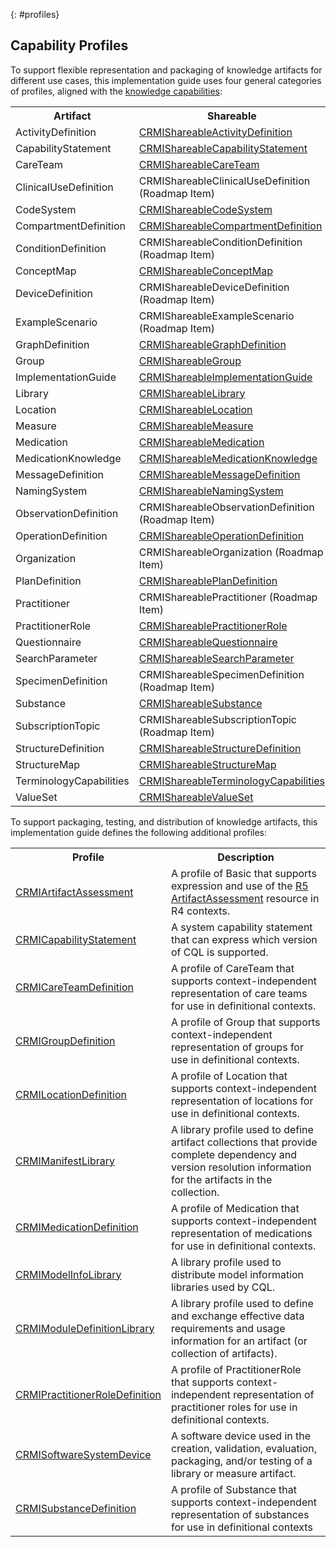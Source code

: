 {: #profiles}

## Capability Profiles

To support flexible representation and packaging of knowledge artifacts for different use cases, this implementation guide uses four general categories of profiles, aligned with the [knowledge capabilities](https://build.fhir.org/ig/HL7/fhir-extensions/CodeSystem-knowledge-capability.html):

<table>
  <tr><th>Artifact</th><th>Shareable</th><th>Computable</th><th>Publishable</th><th>Executable</th></tr>
  <tr><td>ActivityDefinition</td><td><a href="StructureDefinition-crmi-shareableactivitydefinition.html">CRMIShareableActivityDefinition</a></td><td>N/A (no requirements)</td><td><a href="StructureDefinition-crmi-publishableactivitydefinition.html">CRMIPublishableActivityDefinition</a></td><td>N/A (no requirements>)</td></tr>
  <tr><td>CapabilityStatement</td><td><a href="StructureDefinition-crmi-shareablecapabilitystatement.html">CRMIShareableCapabilityStatement</a></td><td>N/A (no requirements)</td><td><a href="StructureDefinition-crmi-publishablecapabilitystatement.html">CRMIPublishableCapabilityStatement</a></td><td>N/A (no requirements)</td></tr>
  <tr><td>CareTeam</td><td><a href="StructureDefinition-crmi-shareablecareteam.html">CRMIShareableCareTeam</a></td><td>N/A (no requirements)</td><td><a href="StructureDefinition-crmi-publishablecareteam.html">CRMIPublishableCareTeam</a></td><td>N/A (no requirements>)</td></tr>
  <tr><td>ClinicalUseDefinition</td><td>CRMIShareableClinicalUseDefinition (Roadmap Item)</td><td>N/A (no requirements)</td><td>CRMIPublishableClinicalUseDefinition (Roadmap Item)</td><td>N/A (no requirements>)</td></tr>
  <tr><td>CodeSystem</td><td><a href="StructureDefinition-crmi-shareablecodesystem.html">CRMIShareableCodeSystem</a></td><td>N/A (no requirements)</td><td><a href="StructureDefinition-crmi-publishablecodesystem.html">CRMIPublishableCodeSystem</a></td><td>N/A (no requirements)</td></tr>
  <tr><td>CompartmentDefinition</td><td><a href="StructureDefinition-crmi-shareablecompartmentdefinition.html">CRMIShareableCompartmentDefinition</a></td><td>N/A (no requirements)</td><td><a href="StructureDefinition-crmi-publishablecompartmentdefinition.html">CRMIPublishableCompartmentDefinition</a></td><td>N/A (no requirements)</td></tr>
  <tr><td>ConditionDefinition</td><td>CRMIShareableConditionDefinition (Roadmap Item)</td><td>N/A (no requirements)</td><td>CRMIPublishableConditionDefinition (Roadmap Item)</td><td>N/A (no requirements>)</td></tr>
  <tr><td>ConceptMap</td><td><a href="StructureDefinition-crmi-shareableconceptmap.html">CRMIShareableConceptMap</a></td><td>N/A (no requirements)</td><td><a href="StructureDefinition-crmi-publishableconceptmap.html">CRMIPublishableConceptMap</a></td><td>N/A (no requirements)</td></tr>
  <tr><td>DeviceDefinition</td><td>CRMIShareableDeviceDefinition (Roadmap Item)</td><td>N/A (no requirements)</td><td>CRMIPublishableDeviceDefinition (Roadmap Item)</td><td>N/A (no requirements>)</td></tr>
  <tr><td>ExampleScenario</td><td>CRMIShareableExampleScenario (Roadmap Item)</td><td>N/A (no requirements)</td><td>CRMIPublishableExampleScenario (Roadmap Item)</td><td>N/A (no requirements>)</td></tr>
  <tr><td>GraphDefinition</td><td><a href="StructureDefinition-crmi-shareablegraphdefinition.html">CRMIShareableGraphDefinition</a></td><td>N/A (no requirements)</td><td><a href="StructureDefinition-crmi-publishablegraphdefinition.html">CRMIPublishableGraphDefinition</a></td><td>N/A (no requirements)</td></tr>
  <tr><td>Group</td><td><a href="StructureDefinition-crmi-shareablegroup.html">CRMIShareableGroup</a></td><td>N/A (no requirements)</td><td><a href="StructureDefinition-crmi-publishablegroup.html">CRMIPublishableGroup</a></td><td>N/A (no requirements>)</td></tr>
  <tr><td>ImplementationGuide</td><td><a href="StructureDefinition-crmi-shareableimplementationguide.html">CRMIShareableImplementationGuide</a></td><td>N/A (no requirements)</td><td><a href="StructureDefinition-crmi-publishableimplementationguide.html">CRMIPublishableImplementationGuide</a></td><td>N/A (no requirements)</td></tr>
  <tr><td>Library</td><td><a href="StructureDefinition-crmi-shareablelibrary.html">CRMIShareableLibrary</a></td><td><a href="StructureDefinition-crmi-computablelibrary.html">CRMIComputableLibrary</a></td><td><a href="StructureDefinition-crmi-publishablelibrary.html">CRMIPublishableLibrary</a></td><td><a href="StructureDefinition-crmi-executablelibrary.html">CRMIExecutableLibrary</a></td></tr>
  <tr><td>Location</td><td><a href="StructureDefinition-crmi-shareablelocation.html">CRMIShareableLocation</a></td><td>N/A (no requirements)</td><td><a href="StructureDefinition-crmi-publishablelocation.html">CRMIPublishableLocation</a></td><td>N/A (no requirements>)</td></tr>
  <tr><td>Measure</td><td><a href="StructureDefinition-crmi-shareablemeasure.html">CRMIShareableMeasure</a></td><td><a href="StructureDefinition-crmi-computablemeasure.html">CRMIComputableMeasure</a></td><td><a href="StructureDefinition-crmi-publishablemeasure.html">CRMIPublishableMeasure</a></td><td><a href="StructureDefinition-crmi-executablemeasure.html">CRMIExecutableMeasure</a></td></tr>
  <tr><td>Medication</td><td><a href="StructureDefinition-crmi-shareablemedication.html">CRMIShareableMedication</a></td><td>N/A (no requirements)</td><td><a href="StructureDefinition-crmi-publishablemedication.html">CRMIPublishableMedication</a></td><td>N/A (no requirements>)</td></tr>
  <tr><td>MedicationKnowledge</td><td><a href="StructureDefinition-crmi-shareablemedicationknowledge.html">CRMIShareableMedicationKnowledge</a></td><td>N/A (no requirements)</td><td><a href="StructureDefinition-crmi-publishablemedicationknowledge.html">CRMIPublishableMedicationKnowledge</a></td><td>N/A (no requirements>)</td></tr>
  <tr><td>MessageDefinition</td><td><a href="StructureDefinition-crmi-shareablemessagedefinition.html">CRMIShareableMessageDefinition</a></td><td>N/A (no requirements)</td><td><a href="StructureDefinition-crmi-publishablemessagedefinition.html">CRMIPublishableMessageDefinition</a></td><td>N/A (no requirements>)</td></tr>
  <tr><td>NamingSystem</td><td><a href="StructureDefinition-crmi-shareablenamingsystem.html">CRMIShareableNamingSystem</a></td><td>N/A (no requirements)</td><td><a href="StructureDefinition-crmi-publishablenamingsystem.html">CRMIPublishableNamingSystem</a></td><td>N/A (no requirements)</td></tr>
  <tr><td>ObservationDefinition</td><td>CRMIShareableObservationDefinition (Roadmap Item)</td><td>N/A (no requirements)</td><td>CRMIPublishableObservationDefinition (Roadmap Item)</td><td>N/A (no requirements>)</td></tr>
  <tr><td>OperationDefinition</td><td><a href="StructureDefinition-crmi-shareableoperationdefinition.html">CRMIShareableOperationDefinition</a></td><td>N/A (no requirements)</td><td><a href="StructureDefinition-crmi-publishableoperationdefinition.html">CRMIPublishableOperationDefinition</a></td><td>N/A (no requirements>)</td></tr>
  <tr><td>Organization</td><td>CRMIShareableOrganization (Roadmap Item)</td><td>N/A (no requirements)</td><td>CRMIPublishableOrganization (Roadmap Item)</td><td>N/A (no requirements>)</td></tr>
  <tr><td>PlanDefinition</td><td><a href="StructureDefinition-crmi-shareableplandefinition.html">CRMIShareablePlanDefinition</a></td><td>N/A (no requirements)</td><td><a href="StructureDefinition-crmi-publishableplandefinition.html">CRMIPublishablePlanDefinition</a></td><td>N/A (no requirements>)</td></tr>
  <tr><td>Practitioner</td><td>CRMIShareablePractitioner (Roadmap Item)</td><td>N/A (no requirements)</td><td>CRMIPublishablePractitioner (Roadmap Item)</td><td>N/A (no requirements>)</td></tr>
  <tr><td>PractitionerRole</td><td><a href="StructureDefinition-crmi-shareablepractitionerrole.html">CRMIShareablePractitionerRole</a></td><td>N/A (no requirements)</td><td><a href="StructureDefinition-crmi-publishablepractitionerrole.html">CRMIPublishablePractitionerRole</a></td><td>N/A (no requirements>)</td></tr>
  <tr><td>Questionnaire</td><td><a href="StructureDefinition-crmi-shareablequestionnaire.html">CRMIShareableQuestionnaire</a></td><td>N/A (no requirements)</td><td><a href="StructureDefinition-crmi-publishablequestionnaire.html">CRMIPublishableQuestionnaire</a></td><td>N/A (no requirements>)</td></tr>
  <tr><td>SearchParameter</td><td><a href="StructureDefinition-crmi-shareablesearchparameter.html">CRMIShareableSearchParameter</a></td><td>N/A (no requirements)</td><td><a href="StructureDefinition-crmi-publishablesearchparameter.html">CRMIPublishableSearchParameter</a></td><td>N/A (no requirements>)</td></tr>
  <tr><td>SpecimenDefinition</td><td>CRMIShareableSpecimenDefinition (Roadmap Item)</td><td>N/A (no requirements)</td><td>CRMIPublishableSpecimenDefinition (Roadmap Item)</td><td>N/A (no requirements>)</td></tr>
  <tr><td>Substance</td><td><a href="StructureDefinition-crmi-shareablesubstance.html">CRMIShareableSubstance</a></td><td>N/A (no requirements)</td><td><a href="StructureDefinition-crmi-publishablesubstance.html">CRMIPublishableSubstance</a></td><td>N/A (no requirements>)</td></tr>
  <tr><td>SubscriptionTopic</td><td>CRMIShareableSubscriptionTopic (Roadmap Item)</td><td>N/A (no requirements)</td><td>CRMIPublishableSubscriptionTopic (Roadmap Item)</td><td>N/A (no requirements>)</td></tr>
  <tr><td>StructureDefinition</td><td><a href="StructureDefinition-crmi-shareablestructuredefinition.html">CRMIShareableStructureDefinition</a></td><td>N/A (no requirements)</td><td><a href="StructureDefinition-crmi-publishablestructuredefinition.html">CRMIPublishableStructureDefinition</a></td><td>N/A (no requirements>)</td></tr>
  <tr><td>StructureMap</td><td><a href="StructureDefinition-crmi-shareablestructuremap.html">CRMIShareableStructureMap</a></td><td>N/A (no requirements)</td><td><a href="StructureDefinition-crmi-publishablestructuremap.html">CRMIPublishableStructureMap</a></td><td>N/A (no requirements>)</td></tr>
  <tr><td>TerminologyCapabilities</td><td><a href="StructureDefinition-crmi-shareableterminologycapabilities.html">CRMIShareableTerminologyCapabilities</a></td><td>N/A (no requirements)</td><td><a href="StructureDefinition-crmi-publishableterminologycapabilities.html">CRMIPublishableTerminologyCapabilities</a></td><td>N/A (no requirements>)</td></tr>
  <tr><td>ValueSet</td><td><a href="StructureDefinition-crmi-shareablevalueset.html">CRMIShareableValueSet</a></td><td><a href="StructureDefinition-crmi-computablevalueset.html">CRMIComputableValueSet</a></td><td><a href="StructureDefinition-crmi-publishablevalueset.html">CRMIPublishableValueSet</a></td><td><a href="StructureDefinition-crmi-executablevalueset.html">CRMIExecutableValueSet</a></td></tr>
</table>

To support packaging, testing, and distribution of knowledge artifacts, this implementation guide defines the following additional profiles:

<table>
  <tr><th>Profile</th><th>Description</th></tr>
  <tr><td><a href="StructureDefinition-crmi-artifactassessment.html">CRMIArtifactAssessment</a></td><td>A profile of Basic that supports expression and use of the <a href="http://hl7.org/fhir/artifactassessment.html">R5 ArtifactAssessment</a> resource in R4 contexts.</td></tr>
  <tr><td><a href="StructureDefinition-crmi-capabilitystatement.html">CRMICapabilityStatement</a></td><td>A system capability statement that can express which version of CQL is supported.</td></tr>
  <tr><td><a href="StructureDefinition-crmi-careteamdefinition.html">CRMICareTeamDefinition</a></td><td>A profile of CareTeam that supports context-independent representation of care teams for use in definitional contexts.</td></tr>
  <tr><td><a href="StructureDefinition-crmi-groupdefinition.html">CRMIGroupDefinition</a></td><td>A profile of Group that supports context-independent representation of groups for use in definitional contexts.</td></tr>
  <tr><td><a href="StructureDefinition-crmi-locationdefinition.html">CRMILocationDefinition</a></td><td>A profile of Location that supports context-independent representation of locations for use in definitional contexts.</td></tr>
  <tr><td><a href="StructureDefinition-crmi-manifestlibrary.html">CRMIManifestLibrary</a></td><td>A library profile used to define artifact collections that provide complete dependency and version resolution information for the artifacts in the collection.</td></tr>
  <tr><td><a href="StructureDefinition-crmi-medicationdefinition.html">CRMIMedicationDefinition</a></td><td>A profile of Medication that supports context-independent representation of medications for use in definitional contexts.</td></tr>
  <tr><td><a href="StructureDefinition-crmi-modelinfolibrary.html">CRMIModelInfoLibrary</a></td><td>A library profile used to distribute model information libraries used by CQL.</td></tr>
  <tr><td><a href="StructureDefinition-crmi-moduledefinitionlibrary.html">CRMIModuleDefinitionLibrary</a></td><td>A library profile used to define and exchange effective data requirements and usage information for an artifact (or collection of artifacts).</td></tr>
  <tr><td><a href="StructureDefinition-crmi-practitionerroledefinition.html">CRMIPractitionerRoleDefinition</a></td><td>A profile of PractitionerRole that supports context-independent representation of practitioner roles for use in definitional contexts.</td></tr>
  <tr><td><a href="StructureDefinition-crmi-softwaresystemdevice.html">CRMISoftwareSystemDevice</a></td><td>A software device used in the creation, validation, evaluation, packaging, and/or testing of a library or measure artifact.</td></tr>
  <tr><td><a href="StructureDefinition-crmi-substancedefinition.html">CRMISubstanceDefinition</a></td><td>A profile of Substance that supports context-independent representation of substances for use in definitional contexts</td></tr>
</table>

